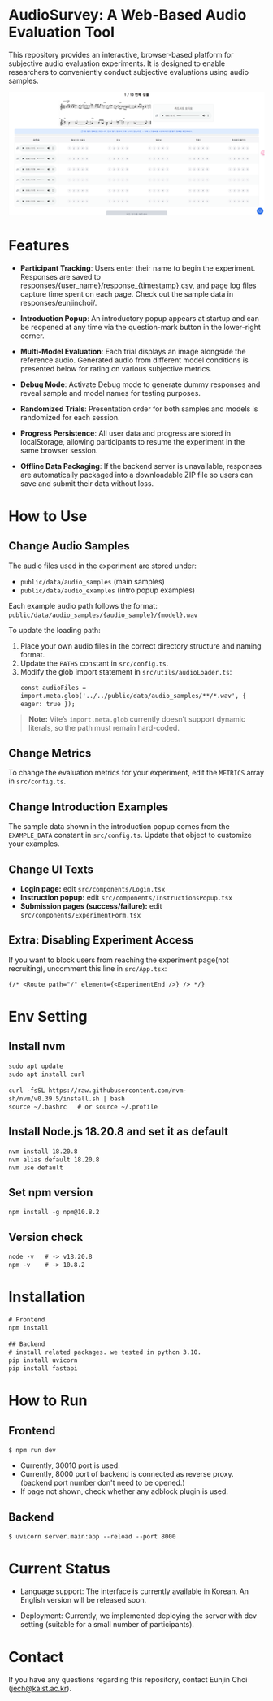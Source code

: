 # AudioSurvey: A Web-Based Audio Evaluation Tool
This repository provides an interactive, browser-based platform for subjective audio evaluation experiments. It is designed to enable researchers to conveniently conduct subjective evaluations using audio samples. 

![image](./survey_example.png)


# Features
- **Participant Tracking**: Users enter their name to begin the experiment. Responses are saved to responses/{user_name}/response_{timestamp}.csv, and page log files capture time spent on each page. Check out the sample data in responses/eunjinchoi/.

- **Introduction Popup**: An introductory popup appears at startup and can be reopened at any time via the question-mark button in the lower-right corner.

- **Multi-Model Evaluation**: Each trial displays an image alongside the reference audio. Generated audio from different model conditions is presented below for rating on various subjective metrics.

- **Debug Mode**: Activate Debug mode to generate dummy responses and reveal sample and model names for testing purposes.

- **Randomized Trials**: Presentation order for both samples and models is randomized for each session.

- **Progress Persistence**: All user data and progress are stored in localStorage, allowing participants to resume the experiment in the same browser session.

- **Offline Data Packaging**: If the backend server is unavailable, responses are automatically packaged into a downloadable ZIP file so users can save and submit their data without loss.


# How to Use
## Change Audio Samples
The audio files used in the experiment are stored under:
- `public/data/audio_samples` (main samples)
- `public/data/audio_examples` (intro popup examples)

Each example audio path follows the format:  
`public/data/audio_samples/{audio_sample}/{model}.wav`

To update the loading path:
1. Place your own audio files in the correct directory structure and naming format.
2. Update the `PATHS` constant in `src/config.ts`.
3. Modify the glob import statement in `src/utils/audioLoader.ts`:
   ```
   const audioFiles = import.meta.glob('../../public/data/audio_samples/**/*.wav', { eager: true });
   ```
> **Note:** Vite’s `import.meta.glob` currently doesn’t support dynamic literals, so the path must remain hard-coded.

## Change Metrics
To change the evaluation metrics for your experiment, edit the `METRICS` array in `src/config.ts`.

## Change Introduction Examples
The sample data shown in the introduction popup comes from the `EXAMPLE_DATA` constant in `src/config.ts`. Update that object to customize your examples.

## Change UI Texts
- **Login page:** edit `src/components/Login.tsx`
- **Instruction popup:** edit `src/components/InstructionsPopup.tsx`
- **Submission pages (success/failure):** edit `src/components/ExperimentForm.tsx`

## Extra: Disabling Experiment Access
If you want to block users from reaching the experiment page(not recruiting), uncomment this line in `src/App.tsx`:
```
{/* <Route path="/" element={<ExperimentEnd />} /> */}
```

# Env Setting
## Install nvm
```
sudo apt update
sudo apt install curl

curl -fsSL https://raw.githubusercontent.com/nvm-sh/nvm/v0.39.5/install.sh | bash
source ~/.bashrc   # or source ~/.profile
```
## Install Node.js 18.20.8 and set it as default
```
nvm install 18.20.8
nvm alias default 18.20.8
nvm use default
```
## Set npm version
```
npm install -g npm@10.8.2
```
## Version check
```
node -v   # -> v18.20.8
npm -v    # -> 10.8.2
```
# Installation
```
# Frontend
npm install

## Backend
# install related packages. we tested in python 3.10.
pip install uvicorn
pip install fastapi
```

# How to Run
## Frontend
```
$ npm run dev
```
- Currently, 30010 port is used. 
- Currently, 8000 port of backend is connected as reverse proxy. (backend port number don't need to be opened.)
- If page not shown, check whether any adblock plugin is used.

## Backend
```
$ uvicorn server.main:app --reload --port 8000
```

# Current Status
- Language support: The interface is currently available in Korean. An English version will be released soon.

- Deployment: Currently, we implemented deploying the server with dev setting (suitable for a small number of participants).

# Contact
If you have any questions regarding this repository, contact Eunjin Choi (jech@kaist.ac.kr). 